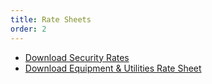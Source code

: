 ```yaml
---
title: Rate Sheets
order: 2
---
```


- [Download Security Rates](https://s3.amazonaws.com/assets.palmereventscenter.com/2021/Security_Rate_Sheet_2020.pdf)
- [Download Equipment & Utilities Rate Sheet](https://s3.amazonaws.com/assets.palmereventscenter.com/2021/PEC+2021+Rate+Sheet.pdf)
